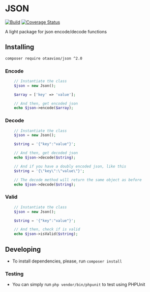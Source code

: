 # JSON

[![Build](https://github.com/otaavioo/json/actions/workflows/php.yml/badge.svg)](https://github.com/otaavioo/json/actions/workflows/php.yml)
[![Coverage Status](https://coveralls.io/repos/github/otaavioo/json/badge.svg?branch=main)](https://coveralls.io/github/otaavioo/json?branch=main)

A light package for json encode/decode functions

## Installing

```sh
composer require otaavioo/json ^2.0
```

### Encode

```php
    // Instantiate the class
    $json = new Json();

    $array = ['key' => 'value'];

    // And then, get encoded json
    echo $json->encode($array);
```

### Decode

```php
    // Instantiate the class
    $json = new Json();

    $string = '{"key":"value"}';

    // And then, get decoded json
    echo $json->decode($string);

    // And if you have a doubly encoded json, like this
    $string = '{\"key\":\"value\"}';

    // The decode method will return the same object as before
    echo $json->decode($string);
```

### Valid

```php
    // Instantiate the class
    $json = new Json();

    $string = '{"key":"value"}';

    // And then, check if is valid
    echo $json->isValid($string);
```

## Developing

- To install dependencies, please, run `composer install`

### Testing

- You can simply run `php vendor/bin/phpunit` to test using PHPUnit
